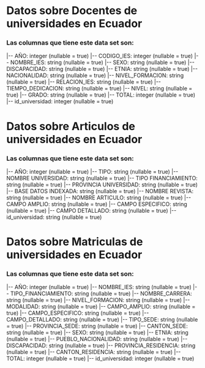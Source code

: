 # Datos sobre Docentes de universidades en Ecuador
### Las columnas que tiene este data set son:
 |-- AÑO: integer (nullable = true)
 |-- CODIGO_IES: integer (nullable = true)
 |-- NOMBRE_IES: string (nullable = true)
 |-- SEXO: string (nullable = true)
 |-- DISCAPACIDAD: string (nullable = true)
 |-- ETNIA: string (nullable = true)
 |-- NACIONALIDAD: string (nullable = true)
 |-- NIVEL_FORMACION: string (nullable = true)
 |-- RELACION_IES: string (nullable = true)
 |-- TIEMPO_DEDICACION: string (nullable = true)
 |-- NIVEL: string (nullable = true)
 |-- GRADO: string (nullable = true)
 |-- TOTAL: integer (nullable = true)
 |-- id_universidad: integer (nullable = true)
# Datos sobre Articulos de universidades en Ecuador
### Las columnas que tiene este data set son:
 |-- AÑO: integer (nullable = true)
 |-- TIPO: string (nullable = true)
 |-- NOMBRE UNIVERSIDAD: string (nullable = true)
 |-- TIPO FINANCIAMIENTO: string (nullable = true)
 |-- PROVINCIA UNIVERSIDAD: string (nullable = true)
 |-- BASE DATOS INDEXADA: string (nullable = true)
 |-- NOMBRE REVISTA: string (nullable = true)
 |-- NOMBRE ARTICULO: string (nullable = true)
 |-- CAMPO AMPLIO: string (nullable = true)
 |-- CAMPO ESPECIFICO: string (nullable = true)
 |-- CAMPO DETALLADO: string (nullable = true)
 |-- id_universidad: string (nullable = true)
# Datos sobre Matriculas de universidades en Ecuador
### Las columnas que tiene este data set son:
  |-- AÑO: integer (nullable = true)
 |-- NOMBRE_IES: string (nullable = true)
 |-- TIPO_FINANCIAMIENTO: string (nullable = true)
 |-- NOMBRE_CARRERA: string (nullable = true)
 |-- NIVEL_FORMACION: string (nullable = true)
 |-- MODALIDAD: string (nullable = true)
 |-- CAMPO_AMPLIO: string (nullable = true)
 |-- CAMPO_ESPECIFICO: string (nullable = true)
 |-- CAMPO_DETALLADO: string (nullable = true)
 |-- TIPO_SEDE: string (nullable = true)
 |-- PROVINCIA_SEDE: string (nullable = true)
 |-- CANTON_SEDE: string (nullable = true)
 |-- SEXO: string (nullable = true)
 |-- ETNIA: string (nullable = true)
 |-- PUEBLO_NACIONALIDAD: string (nullable = true)
 |-- DISCAPACIDAD: string (nullable = true)
 |-- PROVINCIA_RESIDENCIA: string (nullable = true)
 |-- CANTON_RESIDENCIA: string (nullable = true)
 |-- TOTAL: integer (nullable = true)
 |-- id_universidad: integer (nullable = true)
